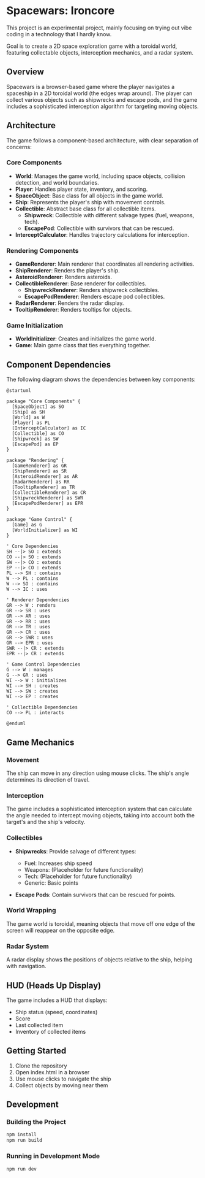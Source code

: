 # Spacewars: Ironcore

This project is an experimental project, mainly focusing on trying out vibe coding in a technology that I hardly know.

Goal is to create a 2D space exploration game with a toroidal world, featuring collectable objects, interception mechanics, and a radar system.

## Overview

Spacewars is a browser-based game where the player navigates a spaceship in a 2D toroidal world (the edges wrap around). The player can collect various objects such as shipwrecks and escape pods, and the game includes a sophisticated interception algorithm for targeting moving objects.

## Architecture

The game follows a component-based architecture, with clear separation of concerns:

### Core Components

- **World**: Manages the game world, including space objects, collision detection, and world boundaries.
- **Player**: Handles player state, inventory, and scoring.
- **SpaceObject**: Base class for all objects in the game world.
- **Ship**: Represents the player's ship with movement controls.
- **Collectible**: Abstract base class for all collectible items.
  - **Shipwreck**: Collectible with different salvage types (fuel, weapons, tech).
  - **EscapePod**: Collectible with survivors that can be rescued.
- **InterceptCalculator**: Handles trajectory calculations for interception.

### Rendering Components

- **GameRenderer**: Main renderer that coordinates all rendering activities.
- **ShipRenderer**: Renders the player's ship.
- **AsteroidRenderer**: Renders asteroids.
- **CollectibleRenderer**: Base renderer for collectibles.
  - **ShipwreckRenderer**: Renders shipwreck collectibles.
  - **EscapePodRenderer**: Renders escape pod collectibles.
- **RadarRenderer**: Renders the radar display.
- **TooltipRenderer**: Renders tooltips for objects.

### Game Initialization

- **WorldInitializer**: Creates and initializes the game world.
- **Game**: Main game class that ties everything together.

## Component Dependencies

The following diagram shows the dependencies between key components:

```plantuml
@startuml

package "Core Components" {
  [SpaceObject] as SO
  [Ship] as SH
  [World] as W
  [Player] as PL
  [InterceptCalculator] as IC
  [Collectible] as CO
  [Shipwreck] as SW
  [EscapePod] as EP
}

package "Rendering" {
  [GameRenderer] as GR
  [ShipRenderer] as SR
  [AsteroidRenderer] as AR
  [RadarRenderer] as RR
  [TooltipRenderer] as TR
  [CollectibleRenderer] as CR
  [ShipwreckRenderer] as SWR
  [EscapePodRenderer] as EPR
}

package "Game Control" {
  [Game] as G
  [WorldInitializer] as WI
}

' Core Dependencies
SH --|> SO : extends
CO --|> SO : extends
SW --|> CO : extends
EP --|> CO : extends
PL --> SH : contains
W --> PL : contains
W --> SO : contains
W --> IC : uses

' Renderer Dependencies
GR --> W : renders
GR --> SR : uses
GR --> AR : uses
GR --> RR : uses
GR --> TR : uses
GR --> CR : uses
GR --> SWR : uses
GR --> EPR : uses
SWR --|> CR : extends
EPR --|> CR : extends

' Game Control Dependencies
G --> W : manages
G --> GR : uses
WI --> W : initializes
WI --> SH : creates
WI --> SW : creates
WI --> EP : creates

' Collectible Dependencies
CO --> PL : interacts

@enduml
```

## Game Mechanics

### Movement

The ship can move in any direction using mouse clicks. The ship's angle determines its direction of travel.

### Interception

The game includes a sophisticated interception system that can calculate the angle needed to intercept moving objects, taking into account both the target's and the ship's velocity.

### Collectibles

- **Shipwrecks**: Provide salvage of different types:
  - Fuel: Increases ship speed
  - Weapons: (Placeholder for future functionality)
  - Tech: (Placeholder for future functionality)
  - Generic: Basic points
  
- **Escape Pods**: Contain survivors that can be rescued for points.

### World Wrapping

The game world is toroidal, meaning objects that move off one edge of the screen will reappear on the opposite edge.

### Radar System

A radar display shows the positions of objects relative to the ship, helping with navigation.

## HUD (Heads Up Display)

The game includes a HUD that displays:
- Ship status (speed, coordinates)
- Score
- Last collected item
- Inventory of collected items

## Getting Started

1. Clone the repository
2. Open index.html in a browser
3. Use mouse clicks to navigate the ship
4. Collect objects by moving near them

## Development

### Building the Project

```bash
npm install
npm run build
```

### Running in Development Mode

```bash
npm run dev
``` 